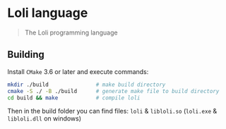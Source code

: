 # Loli language

> The Loli programming language

## Building

Install ``CMake`` 3.6 or later and execute commands:

```bash
mkdir ./build               # make build directory
cmake -S ./ -B ./build      # generate make file to build directory
cd build && make            # compile loli
```

Then in the build folder you can find files: ``loli`` & ``libloli.so`` (``loli.exe`` & ``libloli.dll`` on windows)
